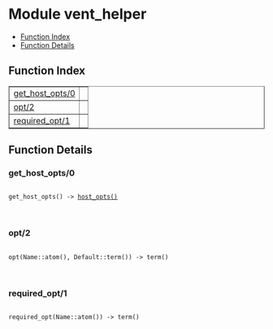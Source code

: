 

# Module vent_helper #
* [Function Index](#index)
* [Function Details](#functions)

<a name="index"></a>

## Function Index ##


<table width="100%" border="1" cellspacing="0" cellpadding="2" summary="function index"><tr><td valign="top"><a href="#get_host_opts-0">get_host_opts/0</a></td><td></td></tr><tr><td valign="top"><a href="#opt-2">opt/2</a></td><td></td></tr><tr><td valign="top"><a href="#required_opt-1">required_opt/1</a></td><td></td></tr></table>


<a name="functions"></a>

## Function Details ##

<a name="get_host_opts-0"></a>

### get_host_opts/0 ###

<pre><code>
get_host_opts() -&gt; <a href="#type-host_opts">host_opts()</a>
</code></pre>
<br />

<a name="opt-2"></a>

### opt/2 ###

<pre><code>
opt(Name::atom(), Default::term()) -&gt; term()
</code></pre>
<br />

<a name="required_opt-1"></a>

### required_opt/1 ###

<pre><code>
required_opt(Name::atom()) -&gt; term()
</code></pre>
<br />

